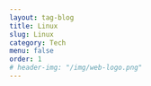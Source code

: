 ```yaml
---
layout: tag-blog
title: Linux
slug: Linux
category: Tech
menu: false
order: 1
# header-img: "/img/web-logo.png"
---
```


